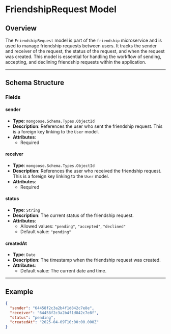 # FriendshipRequest Model

## Overview
The `FriendshipRequest` model is part of the `friendship` microservice and is used to manage friendship requests between users. It tracks the sender and receiver of the request, the status of the request, and when the request was created. This model is essential for handling the workflow of sending, accepting, and declining friendship requests within the application.

---

## Schema Structure

### Fields
#### sender
- **Type**: `mongoose.Schema.Types.ObjectId`
- **Description**: References the user who sent the friendship request. This is a foreign key linking to the `User` model.
- **Attributes**: 
  - Required

#### receiver
- **Type**: `mongoose.Schema.Types.ObjectId`
- **Description**: References the user who received the friendship request. This is a foreign key linking to the `User` model.
- **Attributes**: 
  - Required

#### status
- **Type**: `String`
- **Description**: The current status of the friendship request.
- **Attributes**: 
  - Allowed values: `"pending"`, `"accepted"`, `"declined"`
  - Default value: `"pending"`

#### createdAt
- **Type**: `Date`
- **Description**: The timestamp when the friendship request was created.
- **Attributes**: 
  - Default value: The current date and time.

---

## Example

```json
{
  "sender": "64458f2c3a2b4f1d842c7e8e",
  "receiver": "64458f2c3a2b4f1d842c7e8f",
  "status": "pending",
  "createdAt": "2025-04-09T10:00:00.000Z"
}
```